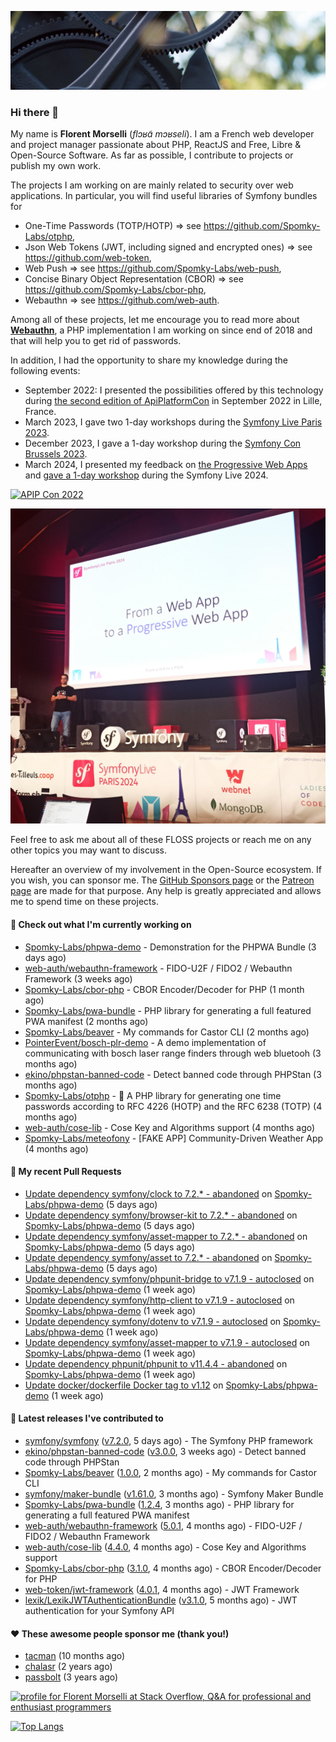 ![Cover image](1.webp)

### Hi there 👋

My name is **Florent Morselli** (*flɔʁɑ̃ mɔʁseli*). I am a French web developer and project manager passionate about PHP, ReactJS and Free, Libre & Open-Source Software.
As far as possible, I contribute to projects or publish my own work.

The projects I am working on are mainly related to security over web applications. In particular, you will find useful libraries of Symfony bundles for
* One-Time Passwords (TOTP/HOTP) => see https://github.com/Spomky-Labs/otphp,
* Json Web Tokens (JWT, including signed and encrypted ones) => see https://github.com/web-token,
* Web Push => see https://github.com/Spomky-Labs/web-push,
* Concise Binary Object Representation (CBOR) => see https://github.com/Spomky-Labs/cbor-php,
* Webauthn => see https://github.com/web-auth.

Among all of these projects, let me encourage you to read more about [**Webauthn**](https://github.com/web-auth), a PHP implementation I am working on since end of 2018 and that will help you to get rid of passwords.

In addition, I had the opportunity to share my knowledge during the following events:

* September 2022: I presented the possibilities offered by this technology during [the second edition of ApiPlatformCon](https://youtu.be/Y2_0omg1CFk) in September 2022 in Lille, France.
* March 2023, I gave two 1-day workshops during the [Symfony Live Paris 2023](https://live.symfony.com/2023-paris/workshop/maximiser-la-securite-de-vos-applications-avec-le-bundle-security).
* December 2023, I gave a 1-day workshop during the [Symfony Con Brussels 2023](https://live.symfony.com/2023-brussels-con/workshop/road-to-safer-applications).
* March 2024, I presented my feedback on [the Progressive Web Apps](https://live.symfony.com/2024-paris/schedule/de-web-app-a-progressive-web-app) and [gave a 1-day workshop](https://live.symfony.com/2024-paris/workshop#securite-amelioree-et-webauthn-avec-symfony-2) during the Symfony Live 2024.

[![APIP Con 2022](https://user-images.githubusercontent.com/1091072/191684778-b9e26104-038d-45c2-a1b3-287233d15ecc.jpg)](https://api-platform.com/con/2022/conferences/webauthn-se-debarrasser-des-mots-de-passe-definitivement/)

[![Symfony Live 2024](Symfony%20Live%202024.png)](https://symfony.com/blog/symfonylive-paris-2024-from-web-app-to-progressive-web-app)


Feel free to ask me about all of these FLOSS projects or reach me on any other topics you may want to discuss.

Hereafter an overview of my involvement in the Open-Source ecosystem.
If you wish, you can sponsor me. The [GitHub Sponsors page](https://github.com/sponsors/Spomky/) or the [Patreon page](https://www.patreon.com/FlorentMorselli) are made for that purpose. Any help is greatly appreciated and allows me to spend time on these projects.

#### 👷 Check out what I'm currently working on

- [Spomky-Labs/phpwa-demo](https://github.com/Spomky-Labs/phpwa-demo) - Demonstration for the PHPWA Bundle (3 days ago)
- [web-auth/webauthn-framework](https://github.com/web-auth/webauthn-framework) - FIDO-U2F / FIDO2 / Webauthn Framework (3 weeks ago)
- [Spomky-Labs/cbor-php](https://github.com/Spomky-Labs/cbor-php) - CBOR Encoder/Decoder for PHP (1 month ago)
- [Spomky-Labs/pwa-bundle](https://github.com/Spomky-Labs/pwa-bundle) - PHP library for generating a full featured PWA manifest (2 months ago)
- [Spomky-Labs/beaver](https://github.com/Spomky-Labs/beaver) - My commands for Castor CLI (2 months ago)
- [PointerEvent/bosch-plr-demo](https://github.com/PointerEvent/bosch-plr-demo) - A demo implementation of communicating with bosch laser range finders through web bluetooh (3 months ago)
- [ekino/phpstan-banned-code](https://github.com/ekino/phpstan-banned-code) - Detect banned code through PHPStan (3 months ago)
- [Spomky-Labs/otphp](https://github.com/Spomky-Labs/otphp) - :closed_lock_with_key: A PHP library for generating one time passwords according to RFC 4226 (HOTP) and the RFC 6238 (TOTP) (4 months ago)
- [web-auth/cose-lib](https://github.com/web-auth/cose-lib) - Cose Key and Algorithms support (4 months ago)
- [Spomky-Labs/meteofony](https://github.com/Spomky-Labs/meteofony) - [FAKE APP] Community-Driven Weather App (4 months ago)

#### 🔨 My recent Pull Requests

- [Update dependency symfony/clock to 7.2.* - abandoned](https://github.com/Spomky-Labs/phpwa-demo/pull/50) on [Spomky-Labs/phpwa-demo](https://github.com/Spomky-Labs/phpwa-demo) (5 days ago)
- [Update dependency symfony/browser-kit to 7.2.* - abandoned](https://github.com/Spomky-Labs/phpwa-demo/pull/49) on [Spomky-Labs/phpwa-demo](https://github.com/Spomky-Labs/phpwa-demo) (5 days ago)
- [Update dependency symfony/asset-mapper to 7.2.* - abandoned](https://github.com/Spomky-Labs/phpwa-demo/pull/48) on [Spomky-Labs/phpwa-demo](https://github.com/Spomky-Labs/phpwa-demo) (5 days ago)
- [Update dependency symfony/asset to 7.2.* - abandoned](https://github.com/Spomky-Labs/phpwa-demo/pull/47) on [Spomky-Labs/phpwa-demo](https://github.com/Spomky-Labs/phpwa-demo) (5 days ago)
- [Update dependency symfony/phpunit-bridge to v7.1.9 - autoclosed](https://github.com/Spomky-Labs/phpwa-demo/pull/46) on [Spomky-Labs/phpwa-demo](https://github.com/Spomky-Labs/phpwa-demo) (1 week ago)
- [Update dependency symfony/http-client to v7.1.9 - autoclosed](https://github.com/Spomky-Labs/phpwa-demo/pull/45) on [Spomky-Labs/phpwa-demo](https://github.com/Spomky-Labs/phpwa-demo) (1 week ago)
- [Update dependency symfony/dotenv to v7.1.9 - autoclosed](https://github.com/Spomky-Labs/phpwa-demo/pull/44) on [Spomky-Labs/phpwa-demo](https://github.com/Spomky-Labs/phpwa-demo) (1 week ago)
- [Update dependency symfony/asset-mapper to v7.1.9 - autoclosed](https://github.com/Spomky-Labs/phpwa-demo/pull/43) on [Spomky-Labs/phpwa-demo](https://github.com/Spomky-Labs/phpwa-demo) (1 week ago)
- [Update dependency phpunit/phpunit to v11.4.4 - abandoned](https://github.com/Spomky-Labs/phpwa-demo/pull/41) on [Spomky-Labs/phpwa-demo](https://github.com/Spomky-Labs/phpwa-demo) (1 week ago)
- [Update docker/dockerfile Docker tag to v1.12](https://github.com/Spomky-Labs/phpwa-demo/pull/40) on [Spomky-Labs/phpwa-demo](https://github.com/Spomky-Labs/phpwa-demo) (1 week ago)

#### 🔭 Latest releases I've contributed to

- [symfony/symfony](https://github.com/symfony/symfony) ([v7.2.0](https://github.com/symfony/symfony/releases/tag/v7.2.0), 5 days ago) - The Symfony PHP framework
- [ekino/phpstan-banned-code](https://github.com/ekino/phpstan-banned-code) ([v3.0.0](https://github.com/ekino/phpstan-banned-code/releases/tag/v3.0.0), 3 weeks ago) - Detect banned code through PHPStan
- [Spomky-Labs/beaver](https://github.com/Spomky-Labs/beaver) ([1.0.0](https://github.com/Spomky-Labs/beaver/releases/tag/1.0.0), 2 months ago) - My commands for Castor CLI
- [symfony/maker-bundle](https://github.com/symfony/maker-bundle) ([v1.61.0](https://github.com/symfony/maker-bundle/releases/tag/v1.61.0), 3 months ago) - Symfony Maker Bundle
- [Spomky-Labs/pwa-bundle](https://github.com/Spomky-Labs/pwa-bundle) ([1.2.4](https://github.com/Spomky-Labs/pwa-bundle/releases/tag/1.2.4), 3 months ago) - PHP library for generating a full featured PWA manifest
- [web-auth/webauthn-framework](https://github.com/web-auth/webauthn-framework) ([5.0.1](https://github.com/web-auth/webauthn-framework/releases/tag/5.0.1), 4 months ago) - FIDO-U2F / FIDO2 / Webauthn Framework
- [web-auth/cose-lib](https://github.com/web-auth/cose-lib) ([4.4.0](https://github.com/web-auth/cose-lib/releases/tag/4.4.0), 4 months ago) - Cose Key and Algorithms support
- [Spomky-Labs/cbor-php](https://github.com/Spomky-Labs/cbor-php) ([3.1.0](https://github.com/Spomky-Labs/cbor-php/releases/tag/3.1.0), 4 months ago) - CBOR Encoder/Decoder for PHP
- [web-token/jwt-framework](https://github.com/web-token/jwt-framework) ([4.0.1](https://github.com/web-token/jwt-framework/releases/tag/4.0.1), 4 months ago) - JWT Framework
- [lexik/LexikJWTAuthenticationBundle](https://github.com/lexik/LexikJWTAuthenticationBundle) ([v3.1.0](https://github.com/lexik/LexikJWTAuthenticationBundle/releases/tag/v3.1.0), 5 months ago) - JWT authentication for your Symfony API

#### ❤️ These awesome people sponsor me (thank you!)

- [tacman](https://github.com/tacman) (10 months ago)
- [chalasr](https://github.com/chalasr) (2 years ago)
- [passbolt](https://github.com/passbolt) (3 years ago)

<a href="https://stackoverflow.com/users/2157818/florent-morselli"><img src="https://stackoverflow.com/users/flair/2157818.png" width="208" height="58" alt="profile for Florent Morselli at Stack Overflow, Q&amp;A for professional and enthusiast programmers" title="profile for Florent Morselli at Stack Overflow, Q&amp;A for professional and enthusiast programmers"></a>

[![Top Langs](https://wakatime.com/share/@Spomky/aa41d408-c524-4a5f-936d-0b9446698abd.svg)](https://wakatime.com/@Spomky)
